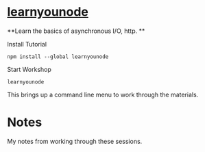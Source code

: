 # [learnyounode](https://github.com/rvagg/learnyounode)

**Learn the basics of asynchronous I/O, http.
**

Install Tutorial
```
npm install --global learnyounode
```

Start Workshop
```
learnyounode
```

This brings up a command line menu to work through the materials.

# Notes
My notes from working through these sessions.
